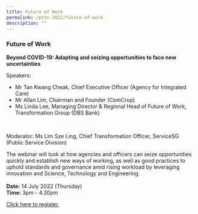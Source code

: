 ```yaml
---
title: Future of Work
permalink: /pstc-2022/future-of-work
description: ""
---
```

### Future of Work
<b>Beyond COVID-19: Adapting and seizing opportunities to face new uncertainties</b>
<br>

Speakers:<br>
* Mr Tan Kwang Cheak, Chief Executive Officer (Agency for Integrated Care)    <br>
* Mr Allan Lim, Chairman and Founder (ComCrop)
* Ms Linda Lee, Managing Director & Regional Head of Future of Work, Transformation Group (DBS Bank)
<br>


Moderator: Ms Lim Sze Ling, Chief Transformation Officer, ServiceSG (Public Service Division)
<br>

The webinar will look at how agencies and officers can seize opportunities quickly and establish new ways of working, as well as good practices to uphold standards and governance amid rising workload by leveraging innovation and Science, Technology and Engineering.
<br><br><b>Date:</b> 14 July 2022 (Thursday)<br>
<b>Time:</b> 3pm - 4.30pm <br>


[Click here to register.](https://go.gov.sg/pstc2022-futureofwork)